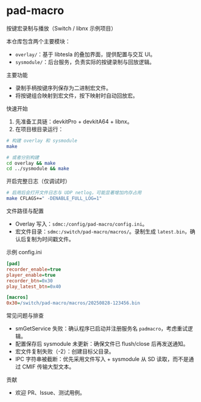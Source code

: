 # pad-macro

按键宏录制与播放（Switch / libnx 示例项目）

本仓库包含两个主要模块：

- `overlay/`：基于 libtesla 的叠加界面，提供配置与交互 UI。
- `sysmodule/`：后台服务，负责实际的按键录制与回放逻辑。

主要功能
- 录制手柄按键序列保存为二进制宏文件。
- 将按键组合映射到宏文件，按下映射时自动回放宏。

快速开始
1. 先准备工具链：devkitPro + devkitA64 + libnx。
2. 在项目根目录运行：

```sh
# 构建 overlay 和 sysmodule
make

# 或者分别构建
cd overlay && make
cd ../sysmodule && make
```

开启完整日志（仅调试时）
```sh
# 启用后会打开文件日志与 UDP netlog，可能显著增加内存占用
make CFLAGS+=" -DENABLE_FULL_LOG=1"
```

文件路径与配置
- Overlay 写入：`sdmc:/config/pad-macro/config.ini`。
- 宏文件目录：`sdmc:/switch/pad-macro/macros/`。录制生成 `latest.bin`，确认后复制为时间戳文件。

示例 config.ini
```ini
[pad]
recorder_enable=true
player_enable=true
recorder_btn=0x30
play_latest_btn=0x40

[macros]
0x30=/switch/pad-macro/macros/20250828-123456.bin
```

常见问题与排查
- smGetService 失败：确认程序已启动并注册服务名 `padmacro`，考虑重试逻辑。
- 配置保存后 sysmodule 未更新：确保文件已 flush/close 后再发送通知。
- 宏文件复制失败（-2）：创建目标父目录。
- IPC 字符串被截断：优先采用文件写入 + sysmodule 从 SD 读取，而不是通过 CMIF 传输大型文本。

贡献
- 欢迎 PR、Issue、测试用例。
